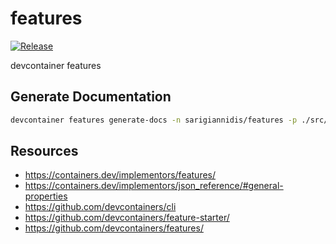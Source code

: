 # features

[![Release](https://github.com/sarigiannidis/features/actions/workflows/release.yaml/badge.svg)](https://github.com/sarigiannidis/features/actions/workflows/release.yaml)

devcontainer features

## Generate Documentation

```bash
devcontainer features generate-docs -n sarigiannidis/features -p ./src/
```

## Resources

* <https://containers.dev/implementors/features/>
* <https://containers.dev/implementors/json_reference/#general-properties>
* <https://github.com/devcontainers/cli>
* <https://github.com/devcontainers/feature-starter/>
* <https://github.com/devcontainers/features/>
